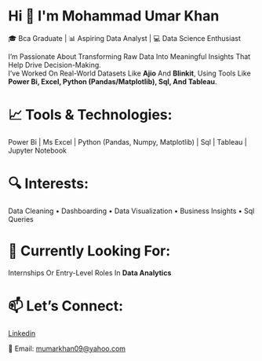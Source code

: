 # Hi 👋 I'm Mohammad Umar Khan  

🎓 Bca Graduate | 📊 Aspiring Data Analyst | 💻 Data Science Enthusiast

I’m Passionate About Transforming Raw Data Into Meaningful Insights That Help Drive Decision-Making.  
I’ve Worked On Real-World Datasets Like **Ajio** And **Blinkit**, Using Tools Like **Power Bi, Excel, Python (Pandas/Matplotlib), Sql, And Tableau**.

# 📈 Tools & Technologies:
Power Bi | Ms Excel | Python (Pandas, Numpy, Matplotlib) | Sql | Tableau | Jupyter Notebook

# 🔍 Interests:
Data Cleaning • Dashboarding • Data Visualization • Business Insights • Sql Queries

# 🚀 Currently Looking For:
Internships Or Entry-Level Roles In **Data Analytics**

# 📫 Let’s Connect:
[Linkedin](https://www.linkedin.com/in/mohammad-umar-khan-)  

📧 Email: mumarkhan09@yahoo.com
